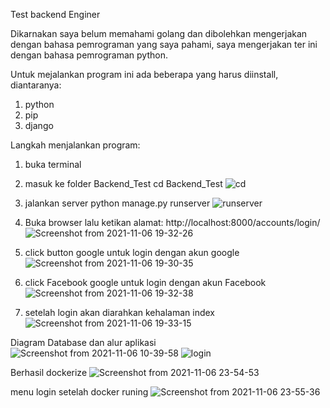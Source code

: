 Test backend Enginer

Dikarnakan saya belum memahami golang dan dibolehkan mengerjakan dengan bahasa pemrograman yang saya pahami, saya mengerjakan ter ini dengan bahasa pemrograman python.

Untuk mejalankan program ini ada beberapa yang harus diinstall, diantaranya:
  1. python
  2. pip
  3. django

Langkah menjalankan program:
  1. buka terminal
  2. masuk ke folder Backend_Test
     cd Backend_Test
     ![cd](https://user-images.githubusercontent.com/29254002/140611490-cc0dfb33-d16c-44ad-a3ff-e3e46c00714a.png)
     
  3. jalankan server 
     python manage.py runserver
     ![runserver](https://user-images.githubusercontent.com/29254002/140610378-8592a5e5-df6f-42f7-a23b-176904aea045.png)
     
  4. Buka browser lalu ketikan alamat:
     http://localhost:8000/accounts/login/
     ![Screenshot from 2021-11-06 19-32-26](https://user-images.githubusercontent.com/29254002/140610462-cab5044f-37c1-4f00-bab8-cb743640187b.png)
     
  5. click button google untuk login dengan akun google
     ![Screenshot from 2021-11-06 19-30-35](https://user-images.githubusercontent.com/29254002/140610532-f99745e6-87da-483a-870f-5d80a695f9ca.png)
     
  6. click Facebook google untuk login dengan akun Facebook
     ![Screenshot from 2021-11-06 19-32-38](https://user-images.githubusercontent.com/29254002/140610555-08031695-e60a-43cc-a41d-eceb6faa96ea.png)
     
  7. setelah login akan diarahkan kehalaman index
     ![Screenshot from 2021-11-06 19-33-15](https://user-images.githubusercontent.com/29254002/140610645-1b3df89e-6c8c-4e47-99e8-c089becca832.png)

Diagram Database dan alur aplikasi
![Screenshot from 2021-11-06 10-39-58](https://user-images.githubusercontent.com/29254002/140611070-bac7aef4-91b2-4873-822c-b2d4442fb17e.png)
![login](https://user-images.githubusercontent.com/29254002/140617699-7527f30a-f630-4a71-9c45-14fe9a12d1f5.jpg)




Berhasil dockerize
![Screenshot from 2021-11-06 23-54-53](https://user-images.githubusercontent.com/29254002/140617641-614ab3fa-4f31-4135-9479-633b17e3e081.png)



menu login setelah docker runing
![Screenshot from 2021-11-06 23-55-36](https://user-images.githubusercontent.com/29254002/140617660-7b34416a-bed8-4c89-80e6-ea8f8aab84a3.png)

